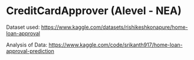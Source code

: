 # CreditCardApprover (Alevel - NEA)

Dataset used: https://www.kaggle.com/datasets/rishikeshkonapure/home-loan-approval

Analysis of Data: https://www.kaggle.com/code/srikanth917/home-loan-approval-prediction
